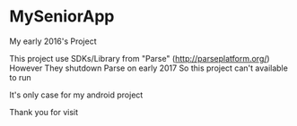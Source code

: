 # MySeniorApp
My early 2016's Project

This project use SDKs/Library from "Parse" (http://parseplatform.org/)
However They shutdown Parse on early 2017
So this project can't available to run

It's only case for my android project

Thank you for visit
